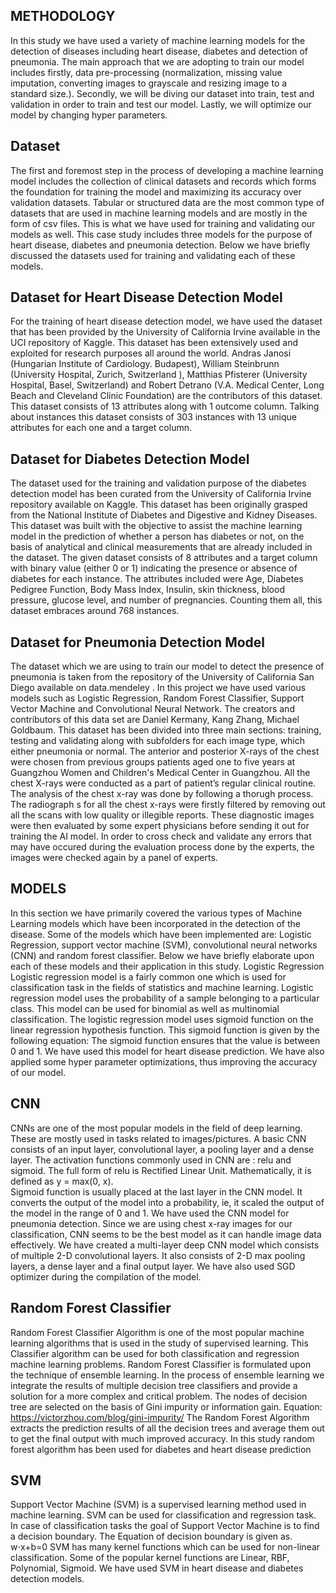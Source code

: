 ## METHODOLOGY
In this study we have used a variety of machine learning models for the detection of diseases including heart disease, diabetes and detection of pneumonia. The main approach that we are adopting to train our model includes firstly, data pre-processing (normalization, missing value imputation, converting images to grayscale and resizing image to a standard size.). Secondly, we will be diving our dataset into train, test and validation in order to train and test our model. Lastly, we will optimize our model by changing hyper parameters.

## Dataset
The first and foremost step in the process of developing a machine learning model includes the collection of clinical datasets and records which forms the foundation for training the model and  maximizing its accuracy over validation datasets. Tabular or structured data are the most common type of datasets that are used in machine learning models and are mostly in the form of csv files. This is what we have used for training and validating our models as well. This case study includes three models for the purpose of heart disease, diabetes and pneumonia detection. Below we have briefly discussed the datasets used for training and validating each of these models.

## Dataset for Heart Disease Detection Model 
For the training of heart disease detection model, we have used the dataset that has been  provided by the University of California Irvine available in the UCI repository of Kaggle. This dataset has been extensively used and exploited for research purposes all around the world. Andras Janosi (Hungarian Institute of Cardiology. Budapest), William Steinbrunn (University Hospital, Zurich, Switzerland ), Matthias Pfisterer (University Hospital, Basel, Switzerland) and Robert Detrano (V.A. Medical Center, Long Beach and Cleveland Clinic Foundation) are the contributors of this dataset. This dataset consists of 13 attributes along with 1 outcome column. Talking about instances this dataset consists of 303 instances with 13 unique attributes for each one and a target column. 

## Dataset for Diabetes Detection Model
The dataset used for the training and validation purpose of the diabetes detection model has been curated from  the University of California Irvine repository available on Kaggle. This dataset has been originally grasped from the National Institute of Diabetes and Digestive and Kidney Diseases. This dataset was built with the objective to assist the machine learning model in the prediction of whether a person has diabetes or not, on the basis of analytical and clinical measurements that are already included in the dataset. The given dataset consists of 8 attributes and a target column with binary value (either 0 or 1) indicating the presence or absence of diabetes for each instance. The attributes included were Age, Diabetes Pedigree Function, Body Mass Index, Insulin, skin thickness, blood pressure, glucose level, and number of pregnancies.  Counting them all, this dataset embraces around 768 instances.


## Dataset for Pneumonia Detection Model
The dataset which we are using to train our model to detect the presence of pneumonia is taken from the repository of the University of California San Diego available on data.mendeley . In this project we have used various models such as Logistic Regression, Random Forest Classifier, Support Vector Machine and Convolutional Neural Network.  The creators and contributors of this data set are Daniel Kermany, Kang Zhang, Michael Goldbaum. This dataset has been divided into three main sections: training, testing and validating along with subfolders for each image type, which either pneumonia or normal. The anterior and posterior X-rays of the chest were chosen from previous groups patients aged one to five years at Guangzhou Women and Children's Medical Center in Guangzhou. All the chest X-rays were conducted as a part of patient’s regular clinical routine. The analysis of the chest x-ray was done by following a thorugh process. The radiograph s for all the chest x-rays were firstly filtered
by removing out all the scans with low quality or illegible reports. These diagnostic images were then evaluated by some expert physicians
before sending it out for training the AI model. In order to cross check and validate any errors that may have occured during the evaluation 
process done by the experts, the images were checked again by a panel of experts.


## MODELS
In this section we have primarily covered the various types of Machine Learning models which have been incorporated in the detection of the disease. Some of the models which have been implemented are: Logistic Regression, support vector machine (SVM), convolutional neural networks (CNN) and random forest classifier. Below we have briefly elaborate upon each of these models and their application in this study.
Logistic Regression
Logistic regression model is a fairly common one which is used for classification task in the fields of statistics and machine learning. Logistic regression model uses the probability of a sample belonging to a particular class. This model can be used for binomial as well as multinomial classification. The logistic regression model uses sigmoid function on the linear regression hypothesis function. This sigmoid function is given by the following equation:
The sigmoid function ensures that the value is between 0 and 1. We have used this model for heart disease prediction. We have also applied some hyper parameter optimizations, thus improving the accuracy of our model.

## CNN
CNNs are one of the most popular models in the field of deep learning. These are mostly used in tasks related to images/pictures.  A basic CNN consists of an input layer, convolutional layer, a pooling layer and a dense layer. The activation functions commonly used in CNN are : relu and sigmoid. The full form of relu is Rectified Linear Unit. Mathematically, it is defined as y = max(0, x).  
Sigmoid function is usually placed at the last layer in the CNN model. It converts the output of the model into a probability, ie, it scaled the output of the model in the range of 0 and 1.
We have used the CNN model for pneumonia detection. Since we are using chest x-ray images for our classification, CNN seems to be the best model as it can handle image data effectively. We have created a multi-layer deep CNN model which consists of multiple 2-D convolutional layers. It also consists of 2-D max pooling layers, a dense layer and a final output layer. We have also used SGD optimizer during the compilation of the model.

## Random Forest Classifier
Random Forest Classifier Algorithm is one of the most popular machine learning algorithms that is used in the study of supervised learning. This Classifier algorithm can be used for both classification and regression machine learning problems. Random Forest Classifier is formulated upon the technique of ensemble learning. In the process of ensemble learning we integrate the results of multiple decision tree classifiers and provide a solution for a more complex and critical problem.  The nodes of decision tree are selected on the basis of Gini impurity or information gain.
Equation: https://victorzhou.com/blog/gini-impurity/
The Random Forest Algorithm extracts the prediction results of all the decision trees and average them out to get the final output with much improved accuracy. In this study random forest algorithm has been used for diabetes and heart disease prediction

## SVM
Support Vector Machine (SVM) is a supervised learning method used in machine learning. SVM can be used for classification and regression task. In case of classification tasks the goal of Support Vector Machine is to find a decision boundary. The Equation of decision boundary is given as. 
w⋅x+b=0 
SVM has many kernel functions which can be used for non-linear classification. Some of the popular kernel functions are Linear, RBF, Polynomial, Sigmoid. We have used SVM in heart disease and diabetes detection models.



